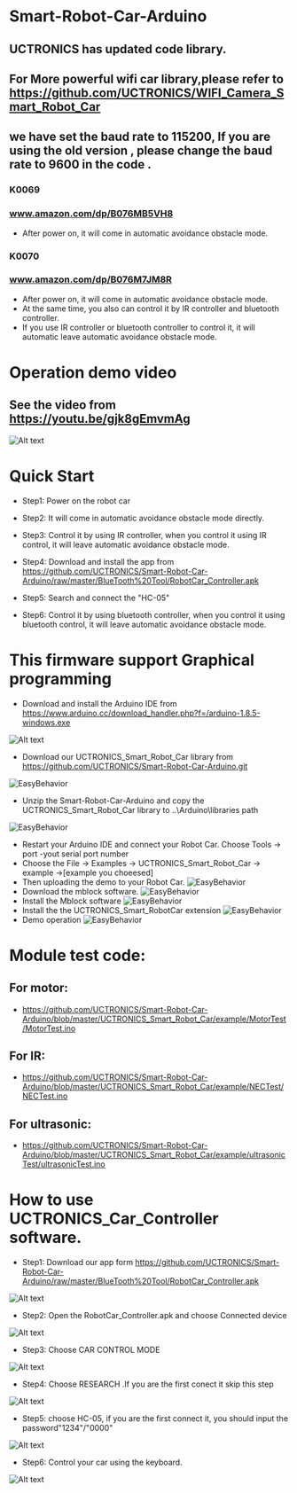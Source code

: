 # Smart-Robot-Car-Arduino
## UCTRONICS has updated code library.
## For More powerful wifi car library,please refer to https://github.com/UCTRONICS/WIFI_Camera_Smart_Robot_Car

## we have set the baud rate to 115200, If you are using the old version , please change the baud rate to 9600  in the code . 
### K0069 
### www.amazon.com/dp/B076MB5VH8
- After power on, it will come in automatic avoidance obstacle mode.
### K0070 
### www.amazon.com/dp/B076M7JM8R
- After power on, it will come in automatic avoidance obstacle mode.
- At the same time, you also can control it by IR controller and bluetooth controller.
- If you use IR controller or bluetooth controller to control it, it will automatic leave automatic avoidance obstacle mode.
# Operation demo video
## See the video from  https://youtu.be/gjk8gEmvmAg

![Alt text](https://raw.githubusercontent.com/UCTRONICS/Smart-Robot-Car-Arduino/master/imge/operation_test.bmp)

# Quick Start

- Step1: Power on the robot car

- Step2: It will come in automatic avoidance obstacle mode directly.

- Step3: Control it by using IR controller, when you control it using IR control, it will leave automatic avoidance obstacle mode.

- Step4: Download and install the app from https://github.com/UCTRONICS/Smart-Robot-Car-Arduino/raw/master/BlueTooth%20Tool/RobotCar_Controller.apk

- Step5: Search and connect the "HC-05"

- Step6:  Control it by using bluetooth controller, when you control it using bluetooth control, it will leave automatic avoidance obstacle mode.

# This firmware support Graphical programming
- Download and install the Arduino IDE from https://www.arduino.cc/download_handler.php?f=/arduino-1.8.5-windows.exe

![Alt text](https://github.com/UCTRONICS/Smart-Robot-Car-Arduino/blob/master/imge/1.jpeg)

- Download our UCTRONICS_Smart_Robot_Car library from https://github.com/UCTRONICS/Smart-Robot-Car-Arduino.git

 ![EasyBehavior](https://github.com/UCTRONICS/pic/blob/master/K0070GIF/1_downloadLibrary.gif) 

- Unzip the Smart-Robot-Car-Arduino and copy the UCTRONICS_Smart_Robot_Car library to ..\Arduino\libraries path

![EasyBehavior](https://github.com/UCTRONICS/pic/blob/master/K0070GIF/2_copyLibrary.gif) 

- Restart your Arduino IDE and connect your Robot Car. Choose Tools -> port -yout serial port number
- Choose the File -> Examples -> UCTRONICS_Smart_Robot_Car -> example ->[example you choeesed] 
- Then uploading the demo to your Robot Car.
![EasyBehavior](https://github.com/UCTRONICS/pic/blob/master/K0070GIF/3_downloadDemo.gif) 
- Download the mblock software.
![EasyBehavior](https://github.com/UCTRONICS/pic/blob/master/K0070GIF/4_DownloadMblock.gif) 
- Install the Mblock software
![EasyBehavior](https://github.com/UCTRONICS/pic/blob/master/K0070GIF/5_installMblock.gif) 
- Install the the UCTRONICS_Smart_RobotCar extension
![EasyBehavior](https://github.com/UCTRONICS/pic/blob/master/K0070GIF/6_installUCBlock.gif) 
- Demo operation
![EasyBehavior](https://github.com/UCTRONICS/pic/blob/master/K0070GIF/7_demoOperation.gif) 

# Module test code:
## For motor:
- https://github.com/UCTRONICS/Smart-Robot-Car-Arduino/blob/master/UCTRONICS_Smart_Robot_Car/example/MotorTest/MotorTest.ino
## For IR:
- https://github.com/UCTRONICS/Smart-Robot-Car-Arduino/blob/master/UCTRONICS_Smart_Robot_Car/example/NECTest/NECTest.ino
## For ultrasonic:
- https://github.com/UCTRONICS/Smart-Robot-Car-Arduino/blob/master/UCTRONICS_Smart_Robot_Car/example/ultrasonicTest/ultrasonicTest.ino

# How to use UCTRONICS_Car_Controller software.

- Step1: Download our app form https://github.com/UCTRONICS/Smart-Robot-Car-Arduino/raw/master/BlueTooth%20Tool/RobotCar_Controller.apk

![Alt text](https://github.com/UCTRONICS/Smart-Robot-Car-Arduino/blob/master/imge/8.jpeg)

- Step2: Open the RobotCar_Controller.apk and choose Connected device

 ![Alt text](https://github.com/UCTRONICS/pic/blob/master/bt1.png)
 
- Step3: Choose CAR CONTROL MODE

![Alt text](https://github.com/UCTRONICS/pic/blob/master/bt2.png)

- Step4: Choose RESEARCH .If you are the first conect it skip this step

![Alt text](https://github.com/UCTRONICS/pic/blob/master/bt3.png)

- Step5: choose HC-05, if you are the first connect it, you should input the password"1234"/"0000"

![Alt text](https://github.com/UCTRONICS/pic/blob/master/bt4.png)

- Step6: Control your car using the keyboard.

![Alt text](https://github.com/UCTRONICS/pic/blob/master/bt5.png)
